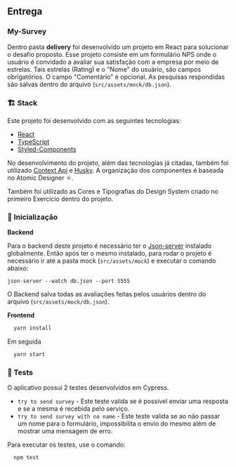 ## Entrega

### My-Survey

Dentro pasta **delivery** foi desenvolvido um projeto em React para solucionar o desafio proposto. Esse projeto consiste em um formulário NPS onde o usuário é convidado a avaliar sua satisfação com a empresa por meio de estrelas. Tais estrelas (Rating) e o "Nome" do usuário, são campos obrigatórios. O campo "Comentário" é opcional. As pesquisas respondidas são salvas dentro do arquivo (`src/assets/mock/db.json`).

### :building_construction: Stack
Este projeto foi desenvolvido com as seguintes tecnologias:

- [React](https://pt-br.reactjs.org/)
- [TypeScript](https://www.typescriptlang.org/)
- [Styled-Components](https://styled-components.com/)

No desenvolvimento do projeto, além das tecnologias já citadas, também foi utilizado [Context Api](https://pt-br.reactjs.org/docs/context.html) e [Husky](https://github.com/typicode/husky). A organização dos componentes é baseada no Atomic Designer :atom_symbol:.

Também foi utilizado as Cores e Tipografias do Design System criado no primeiro Exercício dentro do projeto.

### :rocket: Inicialização

__Backend__

Para o backend deste projeto é necessário ter o [Json-server](https://www.npmjs.com/package/json-server) instalado globalmente. Então após ter o mesmo instalado, para rodar o projeto é necessário ir até a pasta mock (`src/assets/mock`) e executar o comando abaixo:

```
json-server --watch db.json --port 5555
```

O Backend salva todas as avaliações feitas pelos usuários dentro do arquivo (`src/assets/mock/db.json`).

__Frontend__


```js
  yarn install
```

Em seguida

```js
  yarn start
```

### :test_tube: Tests

O aplicativo possui 2 testes desenvolvidos em Cypress.

  * `try to send survey` - Este teste valida se é possível enviar uma resposta e se a mesma é recebida pelo serviço.
  * `try to send survey with no name` - Este teste valida se ao não passar um nome para o formulário, impossibilita o envio do mesmo além de mostrar uma mensagem de erro.

Para executar os testes, use o comando:

```js
  npm test
```
